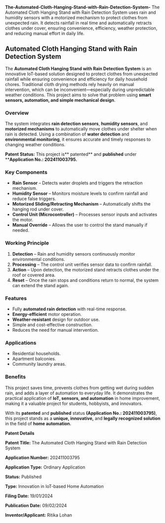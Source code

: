 **The-Automated-Cloth-Hanging-Stand-with-Rain-Detection-System-**
The Automated Cloth Hanging Stand with Rain Detection System uses rain and humidity sensors with a motorized mechanism to protect clothes from unexpected rain. It detects rainfall in real time and automatically retracts clothes under cover, ensuring convenience, efficiency, weather protection, and reducing manual effort in daily life.
## Automated Cloth Hanging Stand with Rain Detection System

The **Automated Cloth Hanging Stand with Rain Detection System** is an innovative IoT-based solution designed to protect clothes from unexpected rainfall while ensuring convenience and efficiency for daily household chores. Traditional cloth drying methods rely heavily on manual intervention, which can be inconvenient—especially during unpredictable weather conditions. This project aims to solve that problem using **smart sensors, automation, and simple mechanical design**.

### **Overview**

The system integrates **rain detection sensors**, **humidity sensors**, and **motorized mechanisms** to automatically move clothes under shelter when rain is detected. Using a combination of **water detection** and **environmental monitoring**, it ensures accurate and timely responses to changing weather conditions.

**Patent Status:** This project is** patented** and **published** under ****Application No.: 202411003795.**

### **Key Components**

- **Rain Sensor** – Detects water droplets and triggers the retraction mechanism.  
- **Humidity Sensor** – Monitors moisture levels to confirm rainfall and reduce false triggers.  
- **Motorized Sliding/Retracting Mechanism** – Automatically shifts the hanging rod under cover.  
- **Control Unit (Microcontroller)** – Processes sensor inputs and activates the motor.  
- **Manual Override** – Allows the user to control the stand manually if needed.  

### **Working Principle**

1. **Detection** – Rain and humidity sensors continuously monitor environmental conditions.  
2. **Processing** – The control unit verifies sensor data to confirm rainfall.  
3. **Action** – Upon detection, the motorized stand retracts clothes under the roof or covered area.  
4. **Reset** – Once the rain stops and conditions return to normal, the system can extend the stand again.  

### **Features**

- Fully **automated rain detection** with real-time response.  
- **Energy-efficient** motor operation.  
- **Weather-resistant** design for outdoor use.  
- Simple and cost-effective construction.  
- Reduces the need for manual intervention.  

### **Applications**

- Residential households.  
- Apartment balconies.  
- Community laundry areas.  

### **Benefits**

This project saves time, prevents clothes from getting wet during sudden rain, and adds a layer of automation to everyday life. It demonstrates the practical application of **IoT, sensors, and automation** in home improvement, making it a valuable project for students, hobbyists, and innovators.

With its **patented** and **published** status **(Application No.: 202411003795)**, this project stands as a **unique, innovative,** and **legally recognized solution** in the field of **home automation.**


**Patent Details**

**Patent Title:** The Automated Cloth Hanging Stand with Rain Detection System

**Application Number:** 202411003795

**Application Type:** Ordinary Application

**Status:** Published

**Type:** Innovation in IoT-based Home Automation

**Filing Date:** 19/01/2024

**Publication Date:** 09/02/2024

**Inventor/Applicant:** Ritika Lohan
